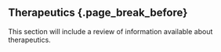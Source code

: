 ## Therapeutics {.page_break_before} 
This section will include a review of information available about therapeutics.
